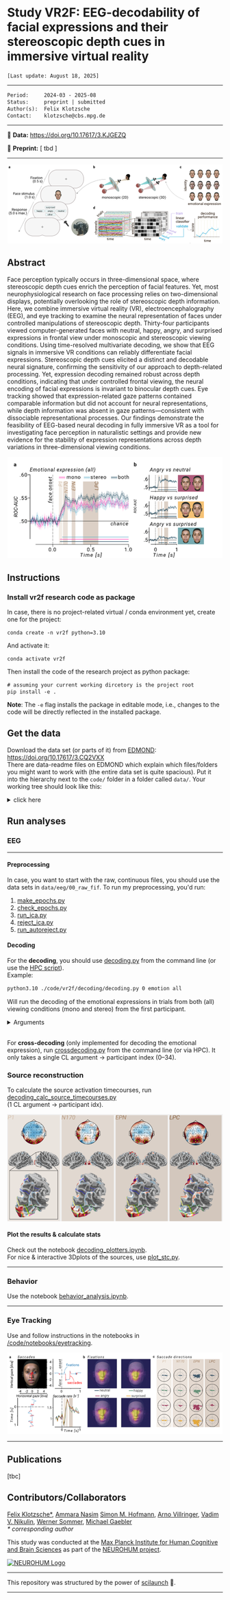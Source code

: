 # Study VR2F: **EEG-decodability of facial expressions and their stereoscopic depth cues in immersive virtual reality**

`[Last update: August 18, 2025]`

***
    Period:     2024-03 - 2025-08
    Status:     preprint | submitted
    Author(s):  Felix Klotzsche
    Contact:    klotzsche@cbs.mpg.de

***

<!--📖 **Publication:**  [Klotzsche, et al. (2025, ...)](https://...) -->

💽 **Data:** https://doi.org/10.17617/3.KJGEZQ 

📑 **Preprint:** [ tbd ]  

---

![fig1: exp design](./resources/images/fig1.png)
## Abstract
Face perception typically occurs in three-dimensional space, where stereoscopic depth cues enrich the perception of facial features. Yet, most neurophysiological research on face processing relies on two-dimensional displays, potentially overlooking the role of stereoscopic depth information. Here, we combine immersive virtual reality (VR), electroencephalography (EEG), and eye tracking to examine the neural representation of faces under controlled manipulations of stereoscopic depth. Thirty-four participants viewed computer-generated faces with neutral, happy, angry, and surprised expressions in frontal view under monoscopic and stereoscopic viewing conditions. Using time-resolved multivariate decoding, we show that EEG signals in immersive VR conditions can reliably differentiate facial expressions. Stereoscopic depth cues elicited a distinct and decodable neural signature, confirming the sensitivity of our approach to depth-related processing. Yet, expression decoding remained robust across depth conditions, indicating that under controlled frontal viewing, the neural encoding of facial expressions is invariant to binocular depth cues. Eye tracking showed that expression-related gaze patterns contained comparable information but did not account for neural representations, while depth information was absent in gaze patterns—consistent with dissociable representational processes. Our findings demonstrate the feasibility of EEG-based neural decoding in fully immersive VR as a tool for investigating face perception in naturalistic settings and provide new evidence for the stability of expression representations across depth variations in three-dimensional viewing conditions.

![fig2: decoding results](./resources/images/fig2.png)

## Instructions

### Install vr2f research code as package

In case, there is no project-related virtual / conda environment yet, create one for the project:

```shell
conda create -n vr2f python=3.10
```

And activate it:

```shell
conda activate vr2f
```

Then install the code of the research project as python package:

```shell
# assuming your current working dircetory is the project root
pip install -e .
```
**Note**: The `-e` flag installs the package in editable mode,
i.e., changes to the code will be directly reflected in the installed package.

## Get the data
Download the data set (or parts of it) from [EDMOND](https://doi.org/10.17617/3.CQ2VXX):  
https://doi.org/10.17617/3.CQ2VXX   
There are data-readme files on EDMOND which explain which files/folders you might want to work with (the entire data set is quite spacious).
Put it into the hierarchy next to the `code/` folder in a folder called `data/`. Your working tree should look like this:  
<details>
<summary> click here </summary>

![working tree screenshot](./resources/images/workingtree.png)
</details>


## Run analyses
### EEG
---
#### Preprocessing
In case, you want to start with the raw, continuous files, you should use the data sets in `data/eeg/00_raw_fif`.  To run my preprocessing, you'd run:  
 1. [make_epochs.py](./code/vr2f/preprocessing/make_epochs.py)
 2. [check_epochs.py](./code/vr2f/preprocessing/check_epochs.py)
 3. [run_ica.py](./code/vr2f/preprocessing/run_ica.py)
 4. [reject_ica.py](./code/vr2f/preprocessing/reject_ica.py)
 5. [run_autoreject.py](./code/vr2f/preprocessing/run_autoreject.py)  

#### Decoding
For the **decoding**, you should use [decoding.py](./code/vr2f/decoding/decoding.py) from the command line (or use the [HPC script](./code/HPC/DECOD_SS.sh)).  
Example:
```bash
python3.10 ./code/vr2f/decoding/decoding.py 0 emotion all
```
Will run the decoding of the emotional expressions in trials from both (all) viewing conditions (mono and stereo) from the first participant. 
<details>
<summary>
Arguments
</summary>

| Pos | Name              | Type | Choices / Values                                       | Description              |
| --- | ----------------- | ---- | ------------------------------------------------------ | ------------------------ |
| 0   | `participant_idx` | int  | `0–33`                                                 | Participant index.       |
| 1   | `contrast`        | str  | `emotion`, `emotion_pairwise`, `viewcond`, `avatar_id` | What to decode.          |
|     |                   |      | · `emotion` – multiclass facial expression             |                          |
|     |                   |      | · `emotion_pairwise` – all binary pairs of expressions |                          |
|     |                   |      | · `viewcond` – depth condition (mono vs stereo)        |                          |
|     |                   |      | · `avatar_id` – stimulus identity                      |                          |
| 2   | `viewcond`        | str  | `mono`, `stereo`, `all`                                | Trial subset to include. |

</details>
<br>

For **cross-decoding** (only implemented for decoding the emotional expression), run [crossdecoding.py](./code/vr2f/decoding/crossdecoding.py) from the command line (or via HPC). It only takes a single CL argument -> participant index (0–34). 

### Source reconstruction
To calculate the source activation timecourses, run [decoding_calc_source_timecourses.py](./code/vr2f/decoding/decoding_calc_source_timecourses.py)  
(1 CL argument -> participant idx). 

![fig 3: source reconstruction results](./resources/images/fig3.png)

#### Plot the results & calculate stats
Check out the notebook [decoding_plotters.ipynb](./code/notebooks/decoding/decoding_plotters.ipynb).  
For nice & interactive 3Dplots of the sources, use [plot_stc.py](./code/vr2f/decoding/plot_stc.py).

---
### Behavior
Use the notebook [behavior_analysis.ipynb](./code/notebooks/behavior/behavior_analysis.ipynb). 


---
### Eye Tracking
Use and follow instructions in the notebooks in [/code/notebooks/eyetracking](./code/notebooks/eyetracking).  

![fig 4: eye tracking results](./resources/images/fig4.png)

---


## Publications

[tbc]

## Contributors/Collaborators
[Felix Klotzsche*](https://bsky.app/profile/flxklotz.bsky.social "Follow on Bluesky"),
[Ammara Nasim](https://www.uni-bamberg.de/allgpsych/wissenschaftliche-mitarbeitende/ammara-nasim/ "University website")
[Simon M. Hofmann](https://bsky.app/profile/smnhfmnn.bsky.social "Follow on Bluesky"),
[Arno Villringer](https://www.cbs.mpg.de/employees/villringer "Institute's webpage"),
[Vadim V. Nikulin](https://www.cbs.mpg.de/employees/nikulin "Institute's webpage"),
[Werner Sommer](https://www.psychology.hu-berlin.de/de/mitarbeiter/4489 "University website"),
[Michael Gaebler](https://www.michaelgaebler.com "Personal webpage")  
*\* corresponding author*

This study was conducted at the [Max Planck Institute for Human Cognitive and Brain Sciences](https://www.cbs.mpg.de/en "Go the institute website")
as part of the [NEUROHUM project](https://neurohum.cbs.mpg.de "Go the project site").

[![NEUROHUM Logo](https://neurohum.cbs.mpg.de/assets/institutes/headers/cbsneurohum-desktop-en-cc55f3158c5428ca969719e99df1c4f636a0662c1c42e409d476328092106060.svg)](https://neurohum.cbs.mpg.de "Go the project site")

---
This repository was structured by the power of [scilaunch](https://github.com/SHEscher/scilaunch) 🚀. 

---
